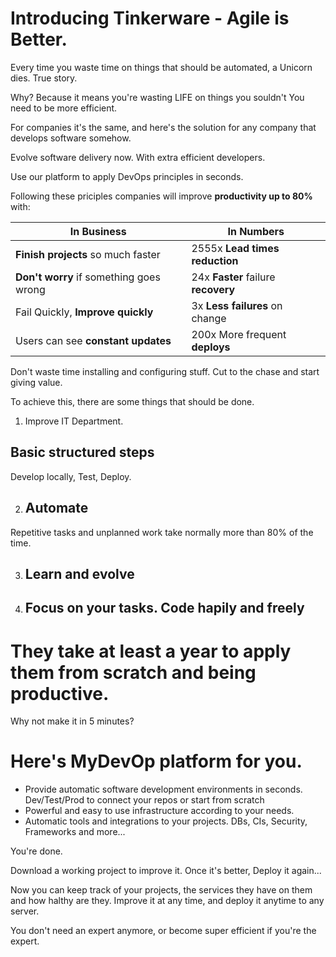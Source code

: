 Introducing Tinkerware - Agile is Better.
===

Every time you waste time on things that should be automated,
a Unicorn dies. True story.

Why? Because it means you're wasting LIFE on things you souldn't
You need to be more efficient.

For companies it's the same, and here's the solution for any company that
develops software somehow. 

Evolve software delivery now.
With extra efficient developers. 

Use our platform to apply DevOps principles in seconds. 

Following these priciples companies will improve **productivity up to 80%** with:

|   In Business                             | In Numbers                          |
|-------------------------------------------|-------------------------------------|
|   **Finish projects** so much faster      | 2555x **Lead times reduction**      |
|   **Don't worry** if something goes wrong | 24x **Faster** failure **recovery** |
|   Fail Quickly, **Improve quickly**       | 3x **Less failures** on change      |
|   Users can see **constant updates**      | 200x More frequent **deploys**      |


Don't waste time installing and configuring stuff. Cut to the chase and start giving value.

To achieve this, there are some things that should be done. 

1. Improve IT Department.
## Basic structured steps
Develop locally, Test, Deploy.

2. ## Automate
Repetitive tasks and unplanned work take normally more than 80% of the time.

3. ## Learn and evolve

4. ## Focus on your tasks. Code hapily and freely

# They take at least a year to apply them from scratch and being productive.
Why not make it in 5 minutes? 



# Here's MyDevOp platform for you.

  - Provide automatic software development environments in seconds. Dev/Test/Prod 
      to connect your repos or start from scratch
  - Powerful and easy to use infrastructure according to your needs. 
  - Automatic tools and integrations to your projects. DBs, CIs, Security, Frameworks and more...
            
You're done. 
            
Download a working project to improve it. Once it's better, Deploy it again... 
            
Now you can keep track of your projects, the services they have on them and how halthy are they. 
Improve it at any time, and deploy it anytime to any server.
            
You don't need an expert anymore, or become super efficient if you're the expert. 

